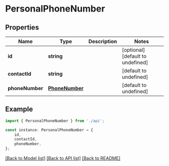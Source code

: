 # PersonalPhoneNumber


## Properties

Name | Type | Description | Notes
------------ | ------------- | ------------- | -------------
**id** | **string** |  | [optional] [default to undefined]
**contactId** | **string** |  | [default to undefined]
**phoneNumber** | [**PhoneNumber**](PhoneNumber.md) |  | [default to undefined]

## Example

```typescript
import { PersonalPhoneNumber } from './api';

const instance: PersonalPhoneNumber = {
    id,
    contactId,
    phoneNumber,
};
```

[[Back to Model list]](../README.md#documentation-for-models) [[Back to API list]](../README.md#documentation-for-api-endpoints) [[Back to README]](../README.md)
